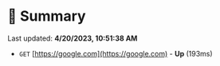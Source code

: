 # 📖 Summary
Last updated: **4/20/2023, 10:51:38 AM**

- `GET` [https://google.com](https://google.com) - **Up** (193ms)
